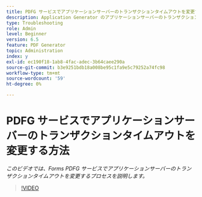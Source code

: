 ```yaml
---
title: PDFG サービスでアプリケーションサーバーのトランザクションタイムアウトを変更する方法
description: Application Generator のアプリケーションサーバーのトランザクションタイムアウトを増減するPDF
type: Troubleshooting
role: Admin
level: Beginner
version: 6.5
feature: PDF Generator
topic: Administration
index: y
exl-id: ec190f18-1ab8-4fac-adec-3b64caee290a
source-git-commit: b3e9251bdb18a008be95c1fa9e5c79252a74fc98
workflow-type: tm+mt
source-wordcount: '59'
ht-degree: 0%

---
```


# PDFG サービスでアプリケーションサーバーのトランザクションタイムアウトを変更する方法

*このビデオでは、Forms PDFG サービスでアプリケーションサーバーのトランザクションタイムアウトを変更するプロセスを説明します。*

>[!VIDEO](https://video.tv.adobe.com/v/335555?quality=12&learn=on)

